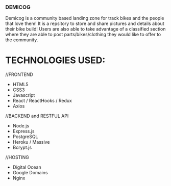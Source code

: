 ### DEMICOG 
  Demicog is a community based landing zone for track bikes and the people that love them! 
  It is a repsitory to store and share pictures and details about their bike build!
  Users are also able to take advantage of a classified section where they are able to 
  post parts/bikes/clothing they would like to offer to the community.

# TECHNOLOGIES USED:
//FRONTEND
  - HTML5
  - CSS3
  - Javascript
  - React / ReactHooks / Redux
  - Axios

//BACKEND and RESTFUL API
  - Node.js
  - Express.js
  - PostgreSQL
  - Heroku / Massive
  - Bcrypt.js

//HOSTING
  - Digital Ocean
  - Google Domains
  - Nginx
